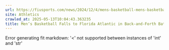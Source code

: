 ```yaml
---
url: https://fiusports.com/news/2024/12/4/mens-basketball-mens-basketball-falls-to-florida-atlantic-in-back-and-forth-battle.aspx
site: Athletics
crawled_at: 2025-05-13T10:04:43.363235
title: Men’s Basketball Falls to Florida Atlantic in Back-and-Forth Battle - FIU Athletics
---
```


Error generating fit markdown: '<' not supported between instances of 'int' and 'str'